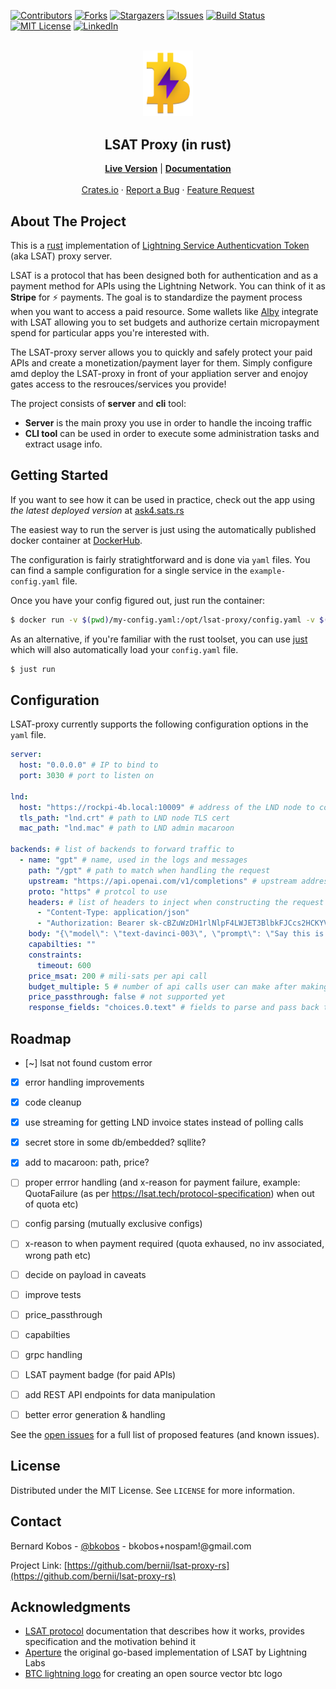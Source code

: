 <div id="top"></div>

[![Contributors][contributors-shield]][contributors-url]
[![Forks][forks-shield]][forks-url]
[![Stargazers][stars-shield]][stars-url]
[![Issues][issues-shield]][issues-url]
[![Build Status][build-status]][build-status-url]
[![MIT License][license-shield]][license-url]
[![LinkedIn][linkedin-shield]][linkedin-url]


<br />
<div align="center">
  <a href="https://github.com/bernii/lsat-proxy-rs">
    <img src="https://raw.githubusercontent.com/bernii/sataddress-rs/7a09f16a116f1211d1e961bc7e78a1add88f6a4e/assets/inv_banner.png" alt="LSAT-Proxy logo" width="80">
  </a>

<h2 align="center">LSAT Proxy (in rust)</h3>
  <p align="center">
    <a href="https://satspay.to"><strong>Live Version</strong></a> | 
    <a href="https://docs.rs/lsat-proxy/latest/lsat-proxy/index.html"><strong>Documentation</strong></a>
    <br />
    <br />
    <a href="https://crates.io/crates/lsat-proxy">Crates.io</a>
    ·
    <a href="https://github.com/bernii/lsat-proxy-rs/issues">Report a Bug</a>
    ·
    <a href="https://github.com/bernii/lsat-proxy-rs/issues">Feature Request</a>
  </p>
</div>


## About The Project

This is a [rust](https://www.rust-lang.org/) implementation of [Lightning Service Authenticvation Token](https://lightningaddress.com/) (aka LSAT) proxy server.

LSAT is a protocol that has been designed both for authentication and as a payment method for APIs using the Lightning Network. You can think of it as **Stripe** for ⚡ payments. The goal is to standardize the payment process when you want to access a paid resource. Some wallets like [Alby](https://getalby.com/) integrate with LSAT allowing you to set budgets and authorize certain micropayment spend for particular apps you're interested with. 

The LSAT-proxy server allows you to quickly and safely protect your paid APIs and create a monetization/payment layer for them. Simply configure amd deploy the LSAT-proxy in front of your appliation server and enojoy gates access to the resrouces/services you provide!

The project consists of **server** and **cli** tool:
* **Server** is the main proxy you use in order to handle the incoing traffic
* **CLI tool** can be used in order to execute some administration tasks and extract usage info.

## Getting Started

If you want to see how it can be used in practice, check out the app using *the latest deployed version* at [ask4.sats.rs](https://ask4.sats.rs/)

The easiest way to run the server is just using the automatically published docker container at [DockerHub](dockerhub-link).

The configuration is fairly stratightforward and is done via `yaml` files. You can find a sample configuration for a single service in the `example-config.yaml` file.

Once you have your config figured out, just run the container:

```bash
$ docker run -v $(pwd)/my-config.yaml:/opt/lsat-proxy/config.yaml -v $(pwd)/lsat-proxy.db:/opt/lsat-proxy/lsat-proxy.db --name lsat-proxy -it --rm lsat-proxy:latest
```

As an alternative, if you're familiar with the rust toolset, you can use [just](https://github.com/casey/just) which will also automatically load your `config.yaml` file. 
```bash
$ just run
```

## Configuration

LSAT-proxy currently supports the following configuration options in the `yaml` file.

```yaml
server:
  host: "0.0.0.0" # IP to bind to
  port: 3030 # port to listen on

lnd:
  host: "https://rockpi-4b.local:10009" # address of the LND node to connect to
  tls_path: "lnd.crt" # path to LND node TLS cert
  mac_path: "lnd.mac" # path to LND admin macaroon

backends: # list of backends to forward traffic to
  - name: "gpt" # name, used in the logs and messages
    path: "/gpt" # path to match when handling the request
    upstream: "https://api.openai.com/v1/completions" # upstream address to forward the traffic to
    proto: "https" # protcol to use
    headers: # list of headers to inject when constructing the request to the upstream
      - "Content-Type: application/json"
      - "Authorization: Bearer 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"
    body: "{\"model\": \"text-davinci-003\", \"prompt\": \"Say this is a test\", \"temperature\": 0, \"max_tokens\": 57}"
    capabilties: ""
    constraints:
      timeout: 600
    price_msat: 200 # mili-sats per api call
    budget_multiple: 5 # number of api calls user can make after making the payment, useful for standard bolt11 payments
    price_passthrough: false # not supported yet
    response_fields: "choices.0.text" # fields to parse and pass back to the client making request to LSAT-proxy
```

## Roadmap
- [~] lsat not found custom error 
- [x] error handling improvements
- [x] code cleanup
- [x] use streaming for getting LND invoice states instead of polling calls
- [x] secret store in some db/embedded? sqllite?
- [x] add to macaroon: path, price?

- [ ] proper errror handling (and x-reason for payment failure, example: QuotaFailure (as per https://lsat.tech/protocol-specification) when out of quota etc)
- [ ] config parsing (mutually exclusive configs)
- [ ] x-reason to when payment required (quota exhaused, no inv associated, wrong path etc)
- [ ] decide on payload in caveats
- [ ] improve tests
- [ ] price_passthrough
- [ ] capabilties
- [ ] grpc handling
- [ ] LSAT payment badge (for paid APIs)
- [ ] add REST API endpoints for data manipulation
- [ ] better error generation & handling


See the [open issues](https://github.com/bernii/lsat-proxy-rs/issues) for a full list of proposed features (and known issues).


## License

Distributed under the MIT License. See `LICENSE` for more information.


## Contact

Bernard Kobos - [@bkobos](https://twitter.com/bkobos) - bkobos+nospam!@gmail.com

Project Link: [https://github.com/bernii/lsat-proxy-rs](https://github.com/bernii/lsat-proxy-rs)

## Acknowledgments

* [LSAT protocol](https://lsat.tech/) documentation that describes how it works, provides specification and the motivation behind it
* [Aperture](https://github.com/lightninglabs/aperture) the original go-based implementation of LSAT by Lightning Labs
* [BTC lightning logo](https://github.com/shocknet/bitcoin-lightning-logo) for creating an open source vector btc logo


<!-- MARKDOWN LINKS & IMAGES -->
<!-- https://www.markdownguide.org/basic-syntax/#reference-style-links -->
[contributors-shield]: https://img.shields.io/github/contributors/bernii/lsat-proxy-rs.svg?style=for-the-badge
[contributors-url]: https://github.com/bernii/lsat-proxy-rs/graphs/contributors
[forks-shield]: https://img.shields.io/github/forks/bernii/lsat-proxy.svg?style=for-the-badge
[forks-url]: https://github.com/bernii/lsat-proxy/network/members
[stars-shield]: https://img.shields.io/github/stars/bernii/lsat-proxy-rs.svg?style=for-the-badge
[stars-url]: https://github.com/bernii/lsat-proxy-rs/stargazers
[issues-shield]: https://img.shields.io/github/issues/bernii/lsat-proxy-rs.svg?style=for-the-badge
[issues-url]: https://github.com/bernii/lsat-proxy-rs/issues
[license-shield]: https://img.shields.io/github/license/bernii/lsat-proxy-rs.svg?style=for-the-badge
[license-url]: https://github.com/bernii/lsat-proxy-rs/blob/main/LICENSE
[linkedin-shield]: https://img.shields.io/badge/-LinkedIn-black.svg?style=for-the-badge&logo=linkedin&colorB=555
[linkedin-url]: https://linkedin.com/in/bernii
[product-screenshot]: images/screenshot.png
[build-status]: https://img.shields.io/endpoint.svg?url=https%3A%2F%2Factions-badge.atrox.dev%2Fbernii%2Flsat-proxy-rs%2Fbadge%3Fref%3Dmain&style=for-the-badge
[build-status-url]: https://actions-badge.atrox.dev/bernii/lsat-proxy-rs/goto?ref=main